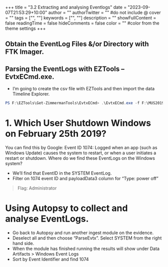 +++
title = "3.2 Extracting and analysing Eventlogs"
date = "2023-09-07T21:53:29+10:00"
author = ""
authorTwitter = "" #do not include @
cover = ""
tags = ["", ""]
keywords = ["", ""]
description = ""
showFullContent = false
readingTime = false
hideComments = false
color = "" #color from the theme settings
+++



## Obtain the EventLog Files &/or Directory with FTK Imager.



## Parsing the EventLogs with EZTools – EvtxECmd.exe.
* I’m going to create the csv file with EZTools and then import the data Timeline Explorer.

```PowerShell
PS F:\EZTools\Get-ZimmermanTools\EvtxECmd> .\EvtxECmd.exe -f F:\MUS2019CTF\Exported\EventLogs\System.evtx --csv "F:\MUS2019CTF\" --csvf system_evtlogs.csv
```



 # 1. Which User Shutdown Windows on February 25th 2019?

You can find this by Google: Event ID 1074: Logged when an app (such as Windows Update) causes the system to restart, or when a user initiates a restart or shutdown.
Where do we find these EventLogs on the Windows system?
* We’ll find that EventID in the SYSTEM EventLog.
* Filter on 1074 event ID and payloadData3 column for “Type: power off”

> Flag: Administrator
>

# Using Autopsy to collect and analyse EventLogs.
* Go back to Autopsy and run another ingest module on the evidence.
* Deselect all and then choose “ParseEvtx”. Select SYSTEM from the right hand side.
* When the module has finished running the results will show under Data Artifacts > Windows Event Logs
* Sort by Event Identifier and find 1074